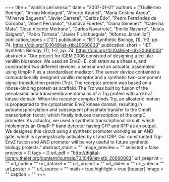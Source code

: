 +++
title = "Vanillin cell sensor"
date = "2007-01-01"
authors = ["Guillermo Rodrigo", "Arnau Montagud", "Alberto Aparici", "Maria Cristina Aroca", "Minerva Baguena", "Javier Carrera", "Carlos Edo", "Pedro Fernández de Córdoba", "Albert Ferrando", "Gustavo Fuertes", "Diana Gimenez", "Caterina Mata", "Jose Vicente Medrano", "Carlos Navarrete", "Emilio Navarro", "Jesús Salgado", "Pablo Tortosa", "Javier F Urchueguía", "Alfonso Jaramillo"]
publication_types = ["2"]
publication = "IET Synthetic Biology, (1), 1-2, _pp. 74_, https://doi.org/10.1049/iet-stb:20060003"
publication_short = "IET Synthetic Biology, (1), 1-2, _pp. 74_, https://doi.org/10.1049/iet-stb:20060003"
abstract = "Our project for iGEM 2006 consisted of designing a cellular vanillin biosensor. We used an EnvZ--E. coli strain as a chassis, and constructed two different devices: a sensor and an actuator, assembled using OmpR-P as a standardised mediator. The sensor device contained a computationally designed vanillin receptor and a synthetic two-component signal transduction protein (Trz). The receptor protein was based on a ribose-binding protein as scaffold. The Trz was built by fusion of the periplasmic and transmembrane domains of a Trg protein with an EnvZ kinase domain. When the receptor complex binds Trg, an allosteric motion is propagated to the cytoplasmic EnvZ kinase domain, resulting in autophosphorylation and subsequent phosphate transfer to the OmpR transcription factor, which finally induces transcription of the ompC promoter. As actuator, we used a synthetic transcriptional circuit, which implements an OmpR-P band detector having GFP and RFP as an output. We designed this circuit using a synthetic promoter working as an AND gate, which is synergistically activated by cI and CRP. Our constructed Trg-EnvZ fusion and AND promoter will be very useful to future synthetic biology projects."
abstract_short = ""
image_preview = ""
selected = false
projects = []
tags = []
url_pdf = "http://digital-library.theiet.org/content/journals/10.1049/iet-stb_20060003"
url_preprint = ""
url_code = ""
url_dataset = ""
url_project = ""
url_slides = ""
url_video = ""
url_poster = ""
url_source = ""
math = true
highlight = true
[header]
image = ""
caption = ""
+++
